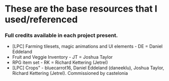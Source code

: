 # These are the base resources that I used/referenced
### Full credits available in each project present.

- [LPC] Farming tilesets, magic animations and UI elements - DE = Daniel Eddeland
- Fruit and Veggie Inventory - JT = Joshua Taylor
- RPG item set - RK = Richard Kettering (Jetrel)
- [LPC] Crops"  - bluecarrot16, Daniel Eddeland (daneeklu), Joshua Taylor, Richard Kettering (Jetrel). Commissioned by castelonia